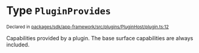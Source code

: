 # Type `PluginProvides`
<sub>Declared in [packages/sdk/app-framework/src/plugins/PluginHost/plugin.ts:12](https://github.com/dxos/dxos/blob/bfdd5a17b/packages/sdk/app-framework/src/plugins/PluginHost/plugin.ts#L12)</sub>


Capabilities provided by a plugin.
The base surface capabilities are always included.



